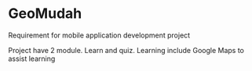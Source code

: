 # GeoMudah
Requirement for mobile application development project 

Project have 2 module. Learn and quiz.
Learning include Google Maps to assist learning
